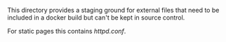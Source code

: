 This directory provides a staging ground for external files that need to be included in a docker build but can't be kept in source control.

For static pages this contains *httpd.conf*.

